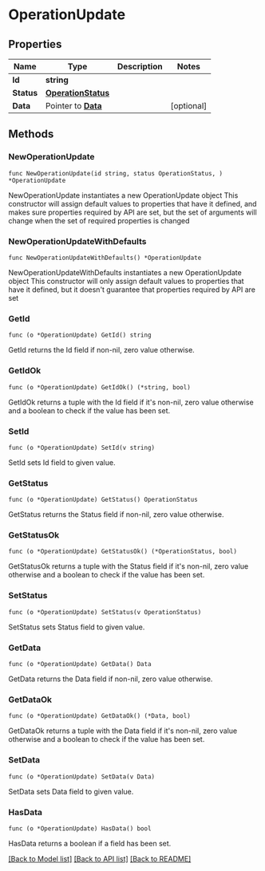 # OperationUpdate

## Properties

Name | Type | Description | Notes
------------ | ------------- | ------------- | -------------
**Id** | **string** |  | 
**Status** | [**OperationStatus**](OperationStatus.md) |  | 
**Data** | Pointer to [**Data**](Data.md) |  | [optional] 

## Methods

### NewOperationUpdate

`func NewOperationUpdate(id string, status OperationStatus, ) *OperationUpdate`

NewOperationUpdate instantiates a new OperationUpdate object
This constructor will assign default values to properties that have it defined,
and makes sure properties required by API are set, but the set of arguments
will change when the set of required properties is changed

### NewOperationUpdateWithDefaults

`func NewOperationUpdateWithDefaults() *OperationUpdate`

NewOperationUpdateWithDefaults instantiates a new OperationUpdate object
This constructor will only assign default values to properties that have it defined,
but it doesn't guarantee that properties required by API are set

### GetId

`func (o *OperationUpdate) GetId() string`

GetId returns the Id field if non-nil, zero value otherwise.

### GetIdOk

`func (o *OperationUpdate) GetIdOk() (*string, bool)`

GetIdOk returns a tuple with the Id field if it's non-nil, zero value otherwise
and a boolean to check if the value has been set.

### SetId

`func (o *OperationUpdate) SetId(v string)`

SetId sets Id field to given value.


### GetStatus

`func (o *OperationUpdate) GetStatus() OperationStatus`

GetStatus returns the Status field if non-nil, zero value otherwise.

### GetStatusOk

`func (o *OperationUpdate) GetStatusOk() (*OperationStatus, bool)`

GetStatusOk returns a tuple with the Status field if it's non-nil, zero value otherwise
and a boolean to check if the value has been set.

### SetStatus

`func (o *OperationUpdate) SetStatus(v OperationStatus)`

SetStatus sets Status field to given value.


### GetData

`func (o *OperationUpdate) GetData() Data`

GetData returns the Data field if non-nil, zero value otherwise.

### GetDataOk

`func (o *OperationUpdate) GetDataOk() (*Data, bool)`

GetDataOk returns a tuple with the Data field if it's non-nil, zero value otherwise
and a boolean to check if the value has been set.

### SetData

`func (o *OperationUpdate) SetData(v Data)`

SetData sets Data field to given value.

### HasData

`func (o *OperationUpdate) HasData() bool`

HasData returns a boolean if a field has been set.


[[Back to Model list]](../README.md#documentation-for-models) [[Back to API list]](../README.md#documentation-for-api-endpoints) [[Back to README]](../README.md)


